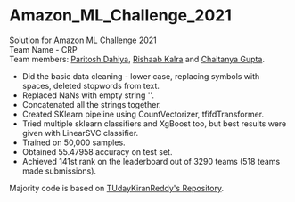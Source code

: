 # Amazon_ML_Challenge_2021

Solution for Amazon ML Challenge 2021  
Team Name - CRP  
Team members: [Paritosh Dahiya](https://github.com/hnhparitosh), [Rishaab Kalra](https://github.com/PeaPals) and [Chaitanya Gupta](https://github.com/Chaitanya31612).  
* Did the basic data cleaning - lower case, replacing symbols with spaces, deleted stopwords from text.  
* Replaced NaNs with empty string ''.  
* Concatenated all the strings together.  
* Created SKlearn pipeline using CountVectorizer, tfifdTransformer.
* Tried multiple sklearn classifiers and XgBoost too, but best results were given with LinearSVC classifier.
* Trained on 50,000 samples.
* Obtained 55.47958 accuracy on test set.
* Achieved 141st rank on the leaderboard out of 3290 teams (518 teams made submissions).

Majority code is based on [TUdayKiranReddy's Repository](https://github.com/TUdayKiranReddy/Amazon_ML_Challenge).
